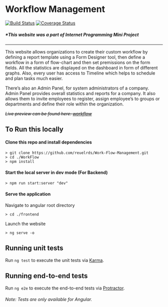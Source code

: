 # Workflow Management 
[![Build Status](https://travis-ci.com/reuelrds/Workflow.svg?branch=master)](https://travis-ci.com/reuelrds/Workflow)
[![Coverage Status](https://coveralls.io/repos/github/reuelrds/Workflow/badge.svg?branch=master)](https://coveralls.io/github/reuelrds/Workflow?branch=master)

##### *This website was a part of Internet Programming Mini Project
***

This website allows organizations to create their custom workflow by defining a report template using a Form Designer tool, then define a workflow in a form of flow-chart and then set premissions on the form fields. All the statistics are displayed on the dashboard in form of different graphs. Also, every user has access to Timeline which helps to schedule and plan tasks much easier.

There’s also an Admin Panel, for system administrators of a company. Admin Panel provides overall statistics and reports for a company. It also allows them to invite employees to register, assign employee’s to groups or departments and define their role within the organization.


~~*Live preview can be found here: [workflow](http://workflow-app.s3-website.ap-south-1.amazonaws.com)*~~

## To Run this locally

#### Clone this repo and install dependencies

```
> git clone https://github.com/reuelrds/Work-Flow-Management.git
> cd ./WorkFlow
> npm install
```
#### Start the local server in dev mode (For Backend)
```
> npm run start:server "dev"
```

#### Serve the application
Navigate to angular root directory
```
> cd ./frontend
```
Launch the website
```
> ng serve -o
```

## Running unit tests

Run `ng test` to execute the unit tests via [Karma](https://karma-runner.github.io).

## Running end-to-end tests

Run `ng e2e` to execute the end-to-end tests via [Protractor](http://www.protractortest.org/).

###### Note: Tests are only available for Angular.
